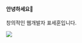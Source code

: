 #### 안녕하세요👋
창의적인 웹개발자 표세훈입니다.



<img src="https://img.shields.io/badge/JAVA-{배경 색깔}?style={스타일}&logo={로고이름}&logoColor={로고 색깔}"/>
